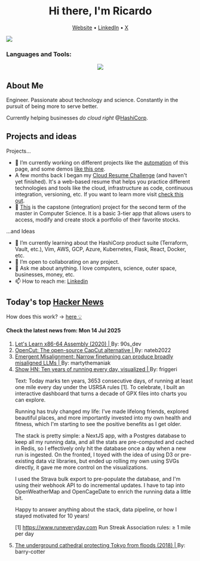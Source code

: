 
<!-- This is an HTML comment in your markdown file -->

<h1 align="center">Hi there, I'm Ricardo</h1>
<p align="center">
  <a href="https://ricardorompar.com" target="_blank">Website</a> •
  <a href="https://www.linkedin.com/in/ricardorompar/" target="_blank">LinkedIn</a> •
  <a href="https://twitter.com/ricardorompar" target="_blank">X</a>
</p>
<img src="https://badges.pufler.dev/visits/{ricardorompar}/{ricardorompar}"/>

<h3 align="left">Languages and Tools:</h3>
<p align="center">
  <a href="https://skillicons.dev" target="_blank">
    <img src="https://skillicons.dev/icons?i=terraform,aws,gcp,azure,git,python,kubernetes,react,js,docker,ubuntu" />
  </a>
</p>

<h2>About Me</h2>
Engineer. Passionate about technology and science. Constantly in the pursuit of being more to serve better.

Currently helping businesses <i>do cloud right</i> @<a href="https://github.com/hashicorp" target="_blank">HashiCorp</a>.

<h2>Projects and ideas</h2>
Projects...
<ul>
  <li>🔭 I’m currently working on different projects like the <a href="https://github.com/ricardorompar/ricardorompar/blob/main/automate.py">automation</a> of this page, and some demos <a href="https://github.com/ricardorompar/boundary-ansible-demo">like this one</a>.
  </li>

  <li >A few months back I began my <a href="https://github.com/ricardorompar/cloudResumeChallenge">Cloud Resume Challenge</a> (and haven't yet finished). It's a web-based resume that helps you practice different technologies and tools like the cloud, infrastructure as code, continuous integration, versioning, etc. If you want to learn more visit <a href="https://cloudresumechallenge.dev/docs/the-challenge/aws/" target="_blank">check this out</a>.
  </li>

  <li>🔭 <a href="https://github.com/ricardorompar/capstoneT2">This</a> is the capstone (integration) project for the second term of the master in Computer Science. It is a basic 3-tier app that allows users to access, modify and create stock a portfolio of their favorite stocks.
  </li>
</ul>
...and Ideas
<ul>
  <li>🌱 I’m currently learning about the HashiCorp product suite (Terraform, Vault, etc.), Vim, AWS, GCP, Azure, Kubernetes, Flask, React, Docker, etc.
  </li>
  <li>👯 I’m open to collaborating on any project.</li>
  <li>💬 Ask me about anything. I love computers, science, outer space, businesses, money, etc.</li>
  <li>📫 How to reach me: <a href="https://www.linkedin.com/in/ricardorompar/" target="_blank">Linkedin</a></li>
</ul>

<h2>Today's top <a href='https://news.ycombinator.com/' target="_blank">Hacker News</a></h2>
How does this work? -> <a href='./AUTOMATIC.md'>here 💡</a>

<h4>Check the latest news from: Mon 14 Jul 2025</h4>
<ol>
<li>
    <a href=https://gpfault.net/posts/asm-tut-0.txt.html target="_blank">
        Let's Learn x86-64 Assembly (2020) |
    </a>
    By: 90s_dev
</li>

<li>
    <a href=https://github.com/OpenCut-app/OpenCut target="_blank">
        OpenCut: The open-source CapCut alternative |
    </a>
    By: nateb2022
</li>

<li>
    <a href=https://arxiv.org/abs/2502.17424 target="_blank">
        Emergent Misalignment: Narrow finetuning can produce broadly misaligned LLMs |
    </a>
    By: martythemaniak
</li>

<li>
    <a href=https://nodaysoff.run target="_blank">
        Show HN: Ten years of running every day, visualized |
    </a>
    By: friggeri
</li>

<p>
Text: Today marks ten years, 3653 consecutive days, of running at least one mile every day under the USRSA rules [1]. To celebrate, I built an interactive dashboard that turns a decade of GPX files into charts you can explore.<p>Running has truly changed my life: I&#x27;ve made lifelong friends, explored beautiful places, and more importantly invested into my own health and fitness, which I&#x27;m starting to see the positive benefits as I get older.<p>The stack is pretty simple: a NextJS app, with a Postgres database to keep all my running data, and all the stats are pre-computed and cached in Redis, so I effectively only hit the database once a day when a new run is ingested. On the fronted, I toyed with the idea of using D3 or pre-existing data viz libraries, but ended up rolling my own using SVGs directly, it gave me more control on the visualizations.<p>I used the Strava bulk export to pre-populate the database, and I&#x27;m using their webhook API to do incremental updates. I have to tap into OpenWeatherMap and OpenCageDate to enrich the running data a little bit.<p>Happy to answer anything about the stack, data pipeline, or how I stayed motivated for 10 years!<p>[1] <a href="https:&#x2F;&#x2F;www.runeveryday.com" rel="nofollow">https:&#x2F;&#x2F;www.runeveryday.com</a> Run Streak Association rules: ≥ 1 mile per day </br>
</p>

<li>
    <a href=https://www.bbc.com/future/article/20181129-the-underground-cathedral-protecting-tokyo-from-floods target="_blank">
        The underground cathedral protecting Tokyo from floods (2018) |
    </a>
    By: barry-cotter
</li>
</ol>